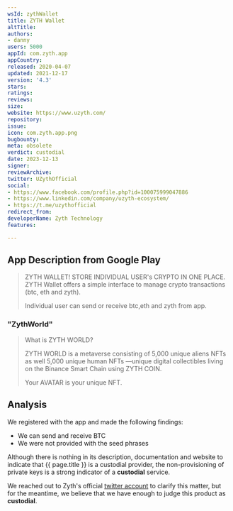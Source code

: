 ```yaml
---
wsId: zythWallet
title: ZYTH Wallet
altTitle: 
authors:
- danny
users: 5000
appId: com.zyth.app
appCountry: 
released: 2020-04-07
updated: 2021-12-17
version: '4.3'
stars: 
ratings: 
reviews: 
size: 
website: https://www.uzyth.com/
repository: 
issue: 
icon: com.zyth.app.png
bugbounty: 
meta: obsolete
verdict: custodial
date: 2023-12-13
signer: 
reviewArchive: 
twitter: UZythOfficial
social:
- https://www.facebook.com/profile.php?id=100075999047886
- https://www.linkedin.com/company/uzyth-ecosystem/
- https://t.me/uzythofficial
redirect_from: 
developerName: Zyth Technology
features: 

---
```


## App Description from Google Play 

> ZYTH WALLET! STORE INDIVIDUAL USER's CRYPTO IN ONE PLACE. 
> ZYTH Wallet offers a simple interface to manage crypto transactions (btc, eth and zyth).
>
> Individual user can send or receive btc,eth and zyth from app.

### "ZythWorld"

> What is ZYTH WORLD?
>
> ZYTH WORLD is a metaverse consisting of 5,000 unique aliens NFTs as well 5,000 unique human NFTs —unique digital collectibles living on the Binance Smart Chain using ZYTH COIN.
>
> Your AVATAR is your unique NFT.

## Analysis 

We registered with the app and made the following findings:

- We can send and receive BTC 
- We were not provided with the seed phrases 

Although there is nothing in its description, documentation and website to indicate that {{ page.title }} is a custodial provider, the non-provisioning of private keys is a strong indicator of a **custodial** service. 

We reached out to Zyth's official [twitter account](https://twitter.com/BitcoinWalletz/status/1653680514770046977) to clarify this matter, but for the meantime, we believe that we have enough to judge this product as **custodial**. 

